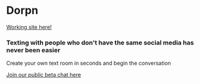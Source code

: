 # Dorpn

[Working site here!](https://www.dorpn.com)

### Texting with people who don't have the same social media has never been easier
Create your own text room in seconds and begin the conversation


[Join our public beta chat here](https://dorpn.com/room/QNkvcP/1234)